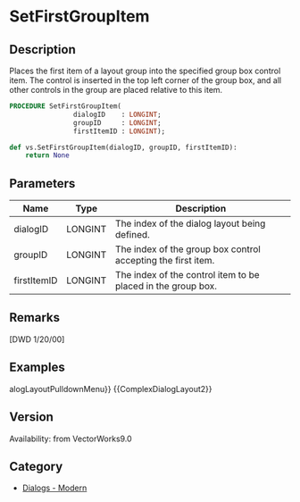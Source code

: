 # SetFirstGroupItem

## Description
Places the first item of a layout group into the specified group box control item. The control is inserted in the top left corner of the group box, and all other controls in the group are placed relative to this item.

```pascal
PROCEDURE SetFirstGroupItem(
				dialogID    : LONGINT;
				groupID     : LONGINT;
				firstItemID : LONGINT);
```

```python
def vs.SetFirstGroupItem(dialogID, groupID, firstItemID):
    return None
```

## Parameters
|Name|Type|Description|
|---|---|---|
|dialogID|LONGINT|The index of the dialog layout being defined.|
|groupID|LONGINT|The index of the group box control accepting the first item.|
|firstItemID|LONGINT|The index of the control item to be placed in the group box.|

## Remarks
[DWD 1/20/00]

## Examples
alogLayoutPulldownMenu}}
{{ComplexDialogLayout2}}

## Version
Availability: from VectorWorks9.0

## Category
* [Dialogs - Modern](../Categories/Dialogs%20-%20Modern.md)
